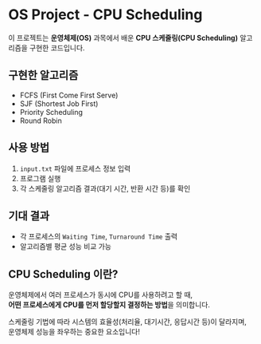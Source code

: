 # OS Project - CPU Scheduling

이 프로젝트는 **운영체제(OS)** 과목에서 배운 **CPU 스케줄링(CPU Scheduling)** 알고리즘을 구현한 코드입니다.  

##  구현한 알고리즘
- FCFS (First Come First Serve)
- SJF (Shortest Job First)
- Priority Scheduling
- Round Robin

##  사용 방법
1. `input.txt` 파일에 프로세스 정보 입력
2. 프로그램 실행
3. 각 스케줄링 알고리즘 결과(대기 시간, 반환 시간 등)를 확인

##  기대 결과
- 각 프로세스의 `Waiting Time`, `Turnaround Time` 출력
- 알고리즘별 평균 성능 비교 가능

##  CPU Scheduling 이란?
운영체제에서 여러 프로세스가 동시에 CPU를 사용하려고 할 때,  
**어떤 프로세스에게 CPU를 먼저 할당할지 결정하는 방법**을 의미합니다.  

스케줄링 기법에 따라 시스템의 효율성(처리율, 대기시간, 응답시간 등)이 달라지며,  
운영체제 성능을 좌우하는 중요한 요소입니다!
